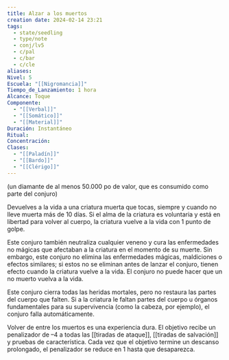 ```yaml
---
title: Alzar a los muertos
creation date: 2024-02-14 23:21
tags:
  - state/seedling
  - type/note
  - conj/lv5
  - c/pal
  - c/bar
  - c/cle
aliases: 
Nivel: 5
Escuela: "[[Nigromancia]]"
Tiempo_de_Lanzamiento: 1 hora
Alcance: Toque
Componente:
  - "[[Verbal]]"
  - "[[Somático]]"
  - "[[Material]]"
Duración: Instantáneo
Ritual: 
Concentración: 
Clases:
  - "[[Paladín]]"
  - "[[Bardo]]"
  - "[[Clérigo]]"
---
```

(un diamante de al menos 50.000 po de valor, que es consumido como parte del conjuro)

Devuelves a la vida a una criatura muerta que tocas, siempre y cuando no lleve muerta más de 10 días. Si el alma de la criatura es voluntaria y está en libertad para volver al cuerpo, la criatura vuelve a la vida con 1 punto de golpe.

Este conjuro también neutraliza cualquier veneno y cura las enfermedades no mágicas que afectaban a la criatura en el momento de su muerte. Sin embargo, este conjuro no elimina las enfermedades mágicas, maldiciones o efectos similares; si estos no se eliminan antes de lanzar el conjuro, tienen efecto cuando la criatura vuelve a la vida. El conjuro no puede hacer que un no muerto vuelva a la vida.

Este conjuro cierra todas las heridas mortales, pero no restaura las partes del cuerpo que falten. Si a la criatura le faltan partes del cuerpo u órganos fundamentales para su supervivencia (como la cabeza, por ejemplo), el conjuro falla automáticamente.

Volver de entre los muertos es una experiencia dura. El objetivo recibe un penalizador de –4 a todas las [[tiradas de ataque]], [[tiradas de salvación]] y pruebas de característica. Cada vez que el objetivo termine un descanso prolongado, el penalizador se reduce en 1 hasta que desaparezca.
